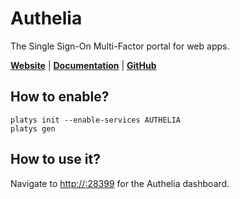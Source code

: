 # Authelia

The Single Sign-On Multi-Factor portal for web apps. 

**[Website](https://www.authelia.com/)** | **[Documentation](https://www.authelia.com/overview/prologue/introduction/)** | **[GitHub](https://github.com/authelia/authelia)**

## How to enable?

```
platys init --enable-services AUTHELIA
platys gen
```

## How to use it?

Navigate to <http://:28399> for the Authelia dashboard.

